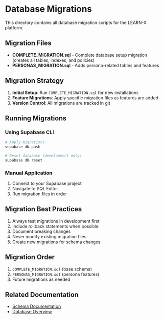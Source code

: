 # Database Migrations

This directory contains all database migration scripts for the LEARN-X platform.

## Migration Files

- **COMPLETE_MIGRATION.sql** - Complete database setup migration (creates all tables, indexes, and policies)
- **PERSONAS_MIGRATION.sql** - Adds persona-related tables and features

## Migration Strategy

1. **Initial Setup**: Run `COMPLETE_MIGRATION.sql` for new installations
2. **Feature Migrations**: Apply specific migration files as features are added
3. **Version Control**: All migrations are tracked in git

## Running Migrations

### Using Supabase CLI
```bash
# Apply migrations
supabase db push

# Reset database (development only)
supabase db reset
```

### Manual Application
1. Connect to your Supabase project
2. Navigate to SQL Editor
3. Run migration files in order

## Migration Best Practices

1. Always test migrations in development first
2. Include rollback statements when possible
3. Document breaking changes
4. Never modify existing migration files
5. Create new migrations for schema changes

## Migration Order

1. `COMPLETE_MIGRATION.sql` (base schema)
2. `PERSONAS_MIGRATION.sql` (persona features)
3. Future migrations as needed

## Related Documentation

- [Schema Documentation](../schema/README.md)
- [Database Overview](../README.md)